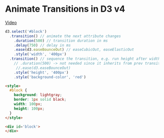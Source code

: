 # Animate Transitions in D3 v4
[Video](https://egghead.io/lessons/d3-animate-transitions-in-d3-v4)

```js
d3.select('#block')
  .transition() // animate the next attribute changes
    .duration(500) // transition duration in ms
    .delay(750) // delay in ms
    .ease(d3.easeBounceOut) // easeCubicOut, easeElasticOut
    .style('width', '400px')
  .transition() // sequence the transition, e.g. run height after width
    // .duration(500) -> not needed since it inherits from prev transition
     //.ease(d3.easeBounceOut)
    .style('height', '400px')
    .style('background-color', 'red')
```

```HTML
<style>
  #block {
    background: lightgray;
    border: 1px solid black;
    width: 100px;
    height: 100px;
  }
</style>

<div id='block'>
</div>
```

